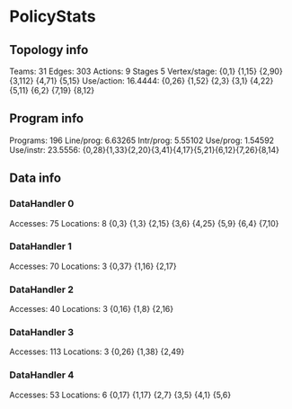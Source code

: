 # PolicyStats
## Topology info
Teams:		31
Edges:		303
Actions:	9
Stages		5
Vertex/stage:	{0,1} {1,15} {2,90} {3,112} {4,71} {5,15} 
Use/action:	16.4444: {0,26} {1,52} {2,3} {3,1} {4,22} {5,11} {6,2} {7,19} {8,12} 

## Program info
Programs:	196
Line/prog:	6.63265
Intr/prog:	5.55102
Use/prog:	1.54592
Use/instr:	23.5556: {0,28}{1,33}{2,20}{3,41}{4,17}{5,21}{6,12}{7,26}{8,14}

## Data info

### DataHandler 0
Accesses:	75
Locations:	8
{0,3} {1,3} {2,15} {3,6} {4,25} {5,9} {6,4} {7,10} 

### DataHandler 1
Accesses:	70
Locations:	3
{0,37} {1,16} {2,17} 

### DataHandler 2
Accesses:	40
Locations:	3
{0,16} {1,8} {2,16} 

### DataHandler 3
Accesses:	113
Locations:	3
{0,26} {1,38} {2,49} 

### DataHandler 4
Accesses:	53
Locations:	6
{0,17} {1,17} {2,7} {3,5} {4,1} {5,6} 